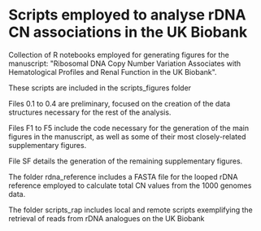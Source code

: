 # Scripts employed to analyse rDNA CN associations in the UK Biobank

Collection of R notebooks employed for generating figures for the manuscript:
"Ribosomal DNA Copy Number Variation Associates with Hematological Profiles and Renal Function in the UK Biobank".

These scripts are included in the scripts_figures folder

Files 0.1 to 0.4 are preliminary, focused on the creation of the data 
structures necessary for the rest of the analysis.

Files F1 to F5 include the code necessary for the generation of the main
figures in the manuscript, as well as some of their most closely-related
supplementary figures.

File SF details the generation of the remaining supplementary figures.

The folder rdna_reference includes a FASTA file for the looped rDNA reference
employed to calculate total CN values from the 1000 genomes data.

The folder scripts_rap includes local and remote scripts exemplifying the
retrieval of reads from rDNA analogues on the UK Biobank
